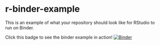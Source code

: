 # r-binder-example
This is an example of what your repository should look like for RStudio to run on Binder. 

Click this badge to see the binder example in action!
[![Binder](https://mybinder.org/badge_logo.svg)](https://mybinder.org/v2/gh/kimchi8/r-binder-example/HEAD?urlpath=%2Frstudio)
